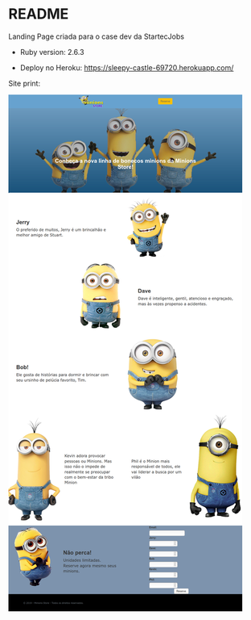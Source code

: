 # README

Landing Page criada para o case dev da StartecJobs


* Ruby version: 2.6.3

* Deploy no Heroku: https://sleepy-castle-69720.herokuapp.com/


Site print:

![alt text](site-print.png)
